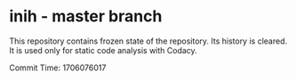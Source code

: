 # inih - master branch

This repository contains frozen state of the repository.
Its history is cleared. It is used only for static code
analysis with Codacy.

Commit Time: 1706076017
